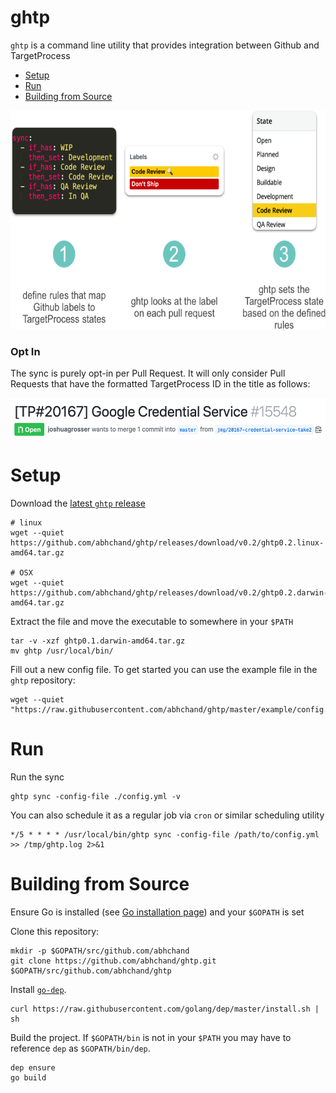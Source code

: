 # ghtp

`ghtp` is a command line utility that provides integration between Github and TargetProcess

- [Setup](#setup)
- [Run](#run)
- [Building from Source](#building-from-source)

<img src="https://raw.githubusercontent.com/abhchand/ghtp/master/meta/how-it-works.png" alt="How it Works" height="350" />

### Opt In

The sync is purely opt-in per Pull Request. It will only consider Pull Requests that have the formatted TargetProcess ID in the title as follows:

<img src="https://raw.githubusercontent.com/abhchand/ghtp/master/meta/pull-request-title.png" alt="How it Works" height="65" />

# <a name="setup"></a>Setup

Download the [latest `ghtp` release](https://github.com/abhchand/ghtp/releases)

```
# linux
wget --quiet https://github.com/abhchand/ghtp/releases/download/v0.2/ghtp0.2.linux-amd64.tar.gz

# OSX
wget --quiet https://github.com/abhchand/ghtp/releases/download/v0.2/ghtp0.2.darwin-amd64.tar.gz
```

Extract the file and move the executable to somewhere in your `$PATH`

```
tar -v -xzf ghtp0.1.darwin-amd64.tar.gz
mv ghtp /usr/local/bin/
```

Fill out a new config file. To get started you can use the example file in the `ghtp` repository:

```
wget --quiet "https://raw.githubusercontent.com/abhchand/ghtp/master/example/config.yml"
```

# <a name="run"></a>Run

Run the sync

```
ghtp sync -config-file ./config.yml -v
```

You can also schedule it as a regular job via `cron` or similar scheduling utility

```
*/5 * * * * /usr/local/bin/ghtp sync -config-file /path/to/config.yml >> /tmp/ghtp.log 2>&1
```

# <a name="building-from-source"></a>Building from Source


Ensure Go is installed (see [Go installation page](https://golang.org/doc/install)) and your `$GOPATH` is set

Clone this repository:

```
mkdir -p $GOPATH/src/github.com/abhchand
git clone https://github.com/abhchand/ghtp.git $GOPATH/src/github.com/abhchand/ghtp
```

Install [`go-dep`](https://golang.github.io/dep/docs/installation.html).

```
curl https://raw.githubusercontent.com/golang/dep/master/install.sh | sh
```

Build the project. If `$GOPATH/bin` is not in your `$PATH` you may have to reference `dep` as `$GOPATH/bin/dep`.

```
dep ensure
go build
```
